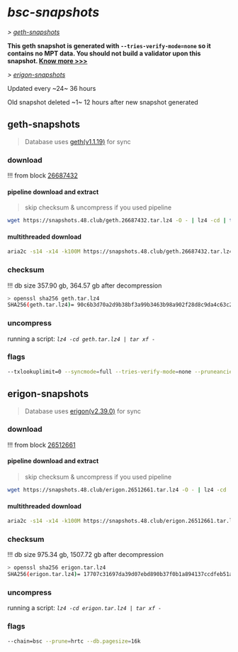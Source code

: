 # *bsc-snapshots*


*\> [geth-snapshots](#geth-snapshots)*

**This geth snapshot is generated with `--tries-verify-mode=none` so it contains no MPT data. You should not build a validator upon this snapshot. [Know more >>>](https://github.com/bnb-chain/bsc/pull/926)**

*\> [erigon-snapshots](#erigon-snapshots)*

Updated every ~24~ 36 hours

Old snapshot deleted ~1~ 12 hours after new snapshot generated

## geth-snapshots


> Database uses [geth(v1.1.19)](https://github.com/bnb-chain/bsc/releases/tag/v1.1.19) for sync


### download

<!-- begin_geth -->

!!! from block [26687432](https://bscscan.com/block/26687432)

#### pipeline download and extract
> skip checksum & uncompress if you used pipeline
```bash
wget https://snapshots.48.club/geth.26687432.tar.lz4 -O - | lz4 -cd | tar xf -
```

#### multithreaded download

```bash
aria2c -s14 -x14 -k100M https://snapshots.48.club/geth.26687432.tar.lz4 -o geth.tar.lz4
```


### checksum

!!! db size 357.90 gb, 364.57 gb after decompression
```bash
> openssl sha256 geth.tar.lz4
SHA256(geth.tar.lz4)= 90c6b3d70a2d9b38bf3a99b3463b98a902f28d8c9da4c63c21ec72bd5d468c68
```

<!-- end_geth -->

### uncompress


running a script: _`lz4 -cd geth.tar.lz4 | tar xf -`_


### flags


```bash
--txlookuplimit=0 --syncmode=full --tries-verify-mode=none --pruneancient=true --diffblock=5000
```


## erigon-snapshots


> Database uses [erigon(v2.39.0)](https://github.com/ledgerwatch/erigon/releases/tag/v2.39.0) for sync


### download

<!-- begin_erigon -->

!!! from block [26512661](https://bscscan.com/block/26512661)

#### pipeline download and extract
> skip checksum & uncompress if you used pipeline
```bash
wget https://snapshots.48.club/erigon.26512661.tar.lz4 -O - | lz4 -cd | tar xf -
```

#### multithreaded download

```bash
aria2c -s14 -x14 -k100M https://snapshots.48.club/erigon.26512661.tar.lz4 -o erigon.tar.lz4
```


### checksum

!!! db size 975.34 gb, 1507.72 gb after decompression
```bash
> openssl sha256 erigon.tar.lz4
SHA256(erigon.tar.lz4)= 17707c31697da39d07ebd890b37f0b1a894137ccdfeb51af258cfd199bd97986
```

<!-- end_erigon -->


### uncompress


running a script: _`lz4 -cd erigon.tar.lz4 | tar xf -`_


### flags


```bash
--chain=bsc --prune=hrtc --db.pagesize=16k
```

